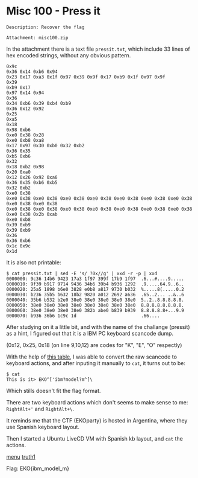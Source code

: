 # Misc 100 - Press it
``````
Description: Recover the flag

Attachment: misc100.zip
``````

In the attachment there is a text file `pressit.txt`, which include 33 lines of hex encoded strings, without any obvious pattern.

```
0x9c
0x36 0x14 0xb6 0x94
0x23 0x17 0xa3 0x1f 0x97 0x39 0x9f 0x17 0xb9 0x1f 0x97 0x9f
0x39
0xb9 0x17
0x97 0x14 0x94
0x36
0x34 0xb6 0x39 0xb4 0xb9
0x36 0x12 0x92
0x25
0xa5
0x18
0x98 0xb6
0xe0 0x38 0x28
0xe0 0xb8 0xa8
0x17 0x97 0x30 0xb0 0x32 0xb2
0x36 0x35
0xb5 0xb6
0x32
0x18 0xb2 0x98
0x20 0xa0
0x12 0x26 0x92 0xa6
0x36 0x35 0xb6 0xb5
0x32 0xb2
0xe0 0x38
0xe0 0x38 0xe0 0x38 0xe0 0x38 0xe0 0x38 0xe0 0x38 0xe0 0x38 0xe0 0x38 0xe0 0x38 0xe0 0x38
0xe0 0x38 0xe0 0x38 0xe0 0x38 0xe0 0x38 0xe0 0x38 0xe0 0x38 0xe0 0x38 0xe0 0x38 0x2b 0xab
0xe0 0xb8
0x39 0xb9
0x39 0xb9
0x36
0x36 0xb6
0x1c 0x9c
0x1d
```

It is also not printable:

```
$ cat pressit.txt | sed -E 's/ ?0x//g' | xxd -r -p | xxd
0000000: 9c36 14b6 9423 17a3 1f97 399f 17b9 1f97  .6...#....9.....
0000010: 9f39 b917 9714 9436 34b6 39b4 b936 1292  .9.....64.9..6..
0000020: 25a5 1898 b6e0 3828 e0b8 a817 9730 b032  %.....8(.....0.2
0000030: b236 35b5 b632 18b2 9820 a012 2692 a636  .65..2... ..&..6
0000040: 35b6 b532 b2e0 38e0 38e0 38e0 38e0 38e0  5..2..8.8.8.8.8.
0000050: 38e0 38e0 38e0 38e0 38e0 38e0 38e0 38e0  8.8.8.8.8.8.8.8.
0000060: 38e0 38e0 38e0 38e0 382b abe0 b839 b939  8.8.8.8.8+...9.9
0000070: b936 36b6 1c9c 1d                        .66....
```

After studying on it a little bit, and with the name of the challange (pressit) as a hint, I figured out that it is a IBM PC keyboard scancode dump.

(0x12, 0x25, 0x18 (on line 9,10,12) are codes for "K", "E", "O" respectly)

With the help of [this table](http://stanislavs.org/helppc/make_codes.html),
I was able to convert the raw scancode to keyboard actions, and after inputing it manually to `cat`, it turns out to be:

```
$ cat
This is it> EKO^['ibm?model?m^[\
```

Which stills doesn't fit the flag format.

There are two keyboard actions which don't seems to make sense to me: `RightAlt+'` and `RightAlt+\`.

It reminds me that the CTF (EKOparty) is hosted in Argentina, where they use Spanish keyboard layout.


Then I started a Ubuntu LiveCD VM with Spanish kb layout, and `cat` the actions.

[menu](https://i.imgur.com/NX2fMlK.png)
[truth1](http://i.imgur.com/px4nX17.png)

Flag: EKO{ibm_model_m}
